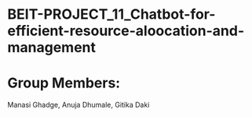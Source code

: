 # BEIT-PROJECT_11_Chatbot-for-efficient-resource-aloocation-and-management

# Group Members:
  Manasi Ghadge, Anuja Dhumale, Gitika Daki
